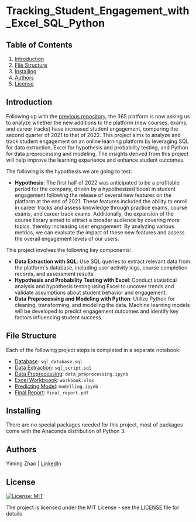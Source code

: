 # Tracking_Student_Engagement_with_Excel_SQL_Python

## Table of Contents
1. [Introduction](#Introduction)
2. [File Structure](#FileStructure)
3. [Installing](#Installing)
4. [Authors](#Authors)
5. [License](#License)

<a name="Introduction"></a>
## Introduction
Following up with the [previous repository](https://github.com/YimingZ13/Student_Engagement_Analysis_SQL_Tableau/tree/main), the 365 platform is now asking us to analyze whether the new additions to the platform (new courses, exams, and career tracks) have increased student engagement, comparing the second quarter of 2021 to that of 2022. This project aims to analyze and track student engagement on an online learning platform by leveraging SQL for data extraction, Excel for hypothesis and probability testing, and Python for data preprocessing and modeling. The insights derived from this project will help improve the learning experience and enhance student outcomes. 

The following is the hypothesis we are going to test:

- **Hypothesis**: The first half of 2022 was anticipated to be a profitable period for the company, driven by a hypothesized boost in student engagement following the release of several new features on the platform at the end of 2021. These features included the ability to enroll in career tracks and assess knowledge through practice exams, course exams, and career track exams. Additionally, the expansion of the course library aimed to attract a broader audience by covering more topics, thereby increasing user engagement. By analyzing various metrics, we can evaluate the impact of these new features and assess the overall engagement levels of our users.

This project involves the following key components:

- **Data Extraction with SQL**: Use SQL queries to extract relevant data from the platform's database, including user activity logs, course completion records, and assessment results.
- **Hypothesis and Probability Testing with Excel**: Conduct statistical analysis and hypothesis testing using Excel to uncover trends and validate assumptions about student behavior and engagement.
- **Data Preprocessing and Modeling with Python**: Utilize Python for cleaning, transforming, and modeling the data. Machine learning models will be developed to predict engagement outcomes and identify key factors influencing student success.

<a name="FileStructure"></a>
## File Structure
Each of the following project steps is completed in a separate notebook:
- [Database](https://github.com/YimingZ13/Tracking_Student_Engagement_with_Excel_SQL_Python/blob/main/sql_files/sql_database.sql): `sql_database.sql`
- [Data Extraction](https://github.com/YimingZ13/Tracking_Student_Engagement_with_Excel_SQL_Python/blob/main/sql_files/sql_script.sql): `sql_script.sql`
- [Data Preprocessing](https://github.com/YimingZ13/Tracking_Student_Engagement_with_Excel_SQL_Python/blob/main/python_files/data_preprocessing.ipynb): `data_preprocessing.ipynb`
- [Excel Workboook](https://github.com/YimingZ13/Tracking_Student_Engagement_with_Excel_SQL_Python/blob/main/excel_files/workbook.xlsx): `workbook.xlsx`
- [Predicting Model](https://github.com/YimingZ13/Tracking_Student_Engagement_with_Excel_SQL_Python/blob/main/python_files/modelling.ipynb): `modelling.ipynb`
- [Final Report](https://github.com/YimingZ13/Tracking_Student_Engagement_with_Excel_SQL_Python/blob/main/final_report.pdf): `final_report.pdf`

<a name="Installing"></a>
## Installing
There are no special packages needed for this project, most of packages come with the Anaconda distribution of Python 3.

<a name="Authors"></a>
## Authors
Yiming Zhao | [LinkedIn](https://www.linkedin.com/in/yiming-zhao13/)

<a name="License"></a>
## License
[![License: MIT](https://img.shields.io/badge/License-MIT-yellow.svg)](https://opensource.org/licenses/MIT)

The project is licensed under the MIT License - see the [LICENSE](LICENSE) file for details
